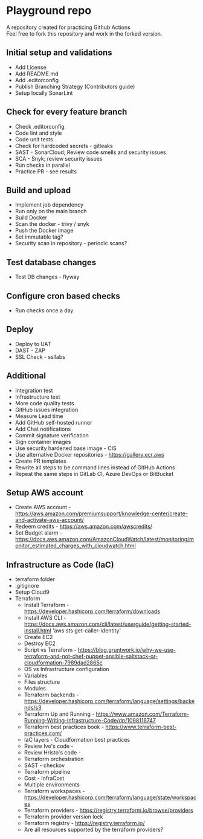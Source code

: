 # Playground repo

A repository created for practicing Github Actions  
Feel free to fork this repository and work in the forked version.

## Initial setup and validations

* Add License
* Add README.md
* Add .editorconfig
* Publish Branching Strategy (Contributors guide)
* Setup locally SonarLint

## Check for every feature branch

* Check .editorconfig
* Code lint and style
* Code unit tests
* Check for hardcoded secrets - gitleaks
* SAST - SonarCloud; Review code smells and security issues
* SCA - Snyk; review security issues
* Run checks in parallel
* Practice PR - see results

## Build and upload

* Implement job dependency
* Run only on the main branch
* Build Docker
* Scan the docker - trivy / snyk
* Push the Docker image
* Set immutable tag?
* Security scan in repository - periodic scans?

## Test database changes

* Test DB changes - flyway

## Configure cron based checks

* Run checks once a day

## Deploy

* Deploy to UAT
* DAST - ZAP
* SSL Check - ssllabs

## Additional

* Integration test
* Infrastructure test
* More code quality tests
* GitHub issues integration
* Measure Lead time
* Add GitHub self-hosted runner
* Add Chat notifications
* Commit signature verification
* Sign container images
* Use security hardened base image - CIS
* Use alternative Docker repositories - <https://gallery.ecr.aws>
* Create PR templates
* Rewrite all steps to be command lines instead of GitHub Actions
* Repeat the same steps in GitLab CI, Azure DevOps or BitBucket

## Setup AWS account

* Create AWS account - <https://aws.amazon.com/premiumsupport/knowledge-center/create-and-activate-aws-account/>
* Redeem credits - <https://aws.amazon.com/awscredits/>
* Set Budget alarm - <https://docs.aws.amazon.com/AmazonCloudWatch/latest/monitoring/monitor_estimated_charges_with_cloudwatch.html>

## Infrastructure as Code (IaC)

* terraform folder
* .gitignore
* Setup Cloud9
* Terraform
  * Install Terraform - <https://developer.hashicorp.com/terraform/downloads>
  * Install AWS CLI - <https://docs.aws.amazon.com/cli/latest/userguide/getting-started-install.html> 'aws sts get-caller-identity'
  * Create EC2
  * Destroy EC2
  * Script vs Terraform - <https://blog.gruntwork.io/why-we-use-terraform-and-not-chef-puppet-ansible-saltstack-or-cloudformation-7989dad2865c>
  * OS vs Infrastructure configuration
  * Variables
  * Files structure
  * Modules
  * Terraform backends - <https://developer.hashicorp.com/terraform/language/settings/backends/s3>
  * Terraform Up and Running - <https://www.amazon.com/Terraform-Running-Writing-Infrastructure-Code/dp/1098116747>
  * Terraform best practices book - <https://www.terraform-best-practices.com/>
  * IaC layers - Cloudformation best practices
  * Review Ivo's code -
  * Review Hristo's code -
  * Terraform orchestration
  * SAST - checkov
  * Terraform pipeline
  * Cost - InfraCost
  * Multiple environments
  * Terraform workspaces - <https://developer.hashicorp.com/terraform/language/state/workspaces>
  * Terraform providers - <https://registry.terraform.io/browse/providers>
  * Terraform provider version lock
  * Terraform registry - <https://registry.terraform.io/>
  * Are all resources supported by the terraform providers?
